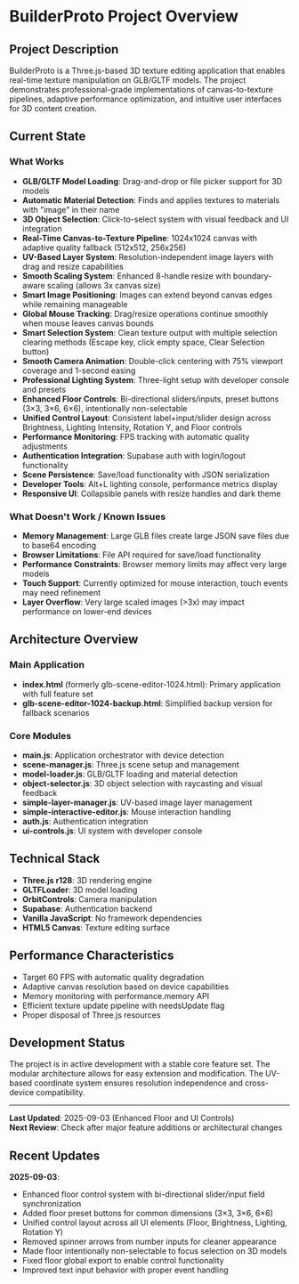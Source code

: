 # BuilderProto Project Overview

## Project Description
BuilderProto is a Three.js-based 3D texture editing application that enables real-time texture manipulation on GLB/GLTF models. The project demonstrates professional-grade implementations of canvas-to-texture pipelines, adaptive performance optimization, and intuitive user interfaces for 3D content creation.

## Current State

### What Works
- **GLB/GLTF Model Loading**: Drag-and-drop or file picker support for 3D models
- **Automatic Material Detection**: Finds and applies textures to materials with "image" in their name
- **3D Object Selection**: Click-to-select system with visual feedback and UI integration
- **Real-Time Canvas-to-Texture Pipeline**: 1024x1024 canvas with adaptive quality fallback (512x512, 256x256)
- **UV-Based Layer System**: Resolution-independent image layers with drag and resize capabilities
- **Smooth Scaling System**: Enhanced 8-handle resize with boundary-aware scaling (allows 3x canvas size)
- **Smart Image Positioning**: Images can extend beyond canvas edges while remaining manageable  
- **Global Mouse Tracking**: Drag/resize operations continue smoothly when mouse leaves canvas bounds
- **Smart Selection System**: Clean texture output with multiple selection clearing methods (Escape key, click empty space, Clear Selection button)
- **Smooth Camera Animation**: Double-click centering with 75% viewport coverage and 1-second easing
- **Professional Lighting System**: Three-light setup with developer console and presets
- **Enhanced Floor Controls**: Bi-directional sliders/inputs, preset buttons (3×3, 3×6, 6×6), intentionally non-selectable
- **Unified Control Layout**: Consistent label+input/slider design across Brightness, Lighting Intensity, Rotation Y, and Floor controls
- **Performance Monitoring**: FPS tracking with automatic quality adjustments
- **Authentication Integration**: Supabase auth with login/logout functionality
- **Scene Persistence**: Save/load functionality with JSON serialization
- **Developer Tools**: Alt+L lighting console, performance metrics display
- **Responsive UI**: Collapsible panels with resize handles and dark theme

### What Doesn't Work / Known Issues
- **Memory Management**: Large GLB files create large JSON save files due to base64 encoding
- **Browser Limitations**: File API required for save/load functionality
- **Performance Constraints**: Browser memory limits may affect very large models
- **Touch Support**: Currently optimized for mouse interaction, touch events may need refinement
- **Layer Overflow**: Very large scaled images (>3x) may impact performance on lower-end devices

## Architecture Overview

### Main Application
- **index.html** (formerly glb-scene-editor-1024.html): Primary application with full feature set
- **glb-scene-editor-1024-backup.html**: Simplified backup version for fallback scenarios

### Core Modules
- **main.js**: Application orchestrator with device detection
- **scene-manager.js**: Three.js scene setup and management
- **model-loader.js**: GLB/GLTF loading and material detection
- **object-selector.js**: 3D object selection with raycasting and visual feedback
- **simple-layer-manager.js**: UV-based image layer management
- **simple-interactive-editor.js**: Mouse interaction handling
- **auth.js**: Authentication integration
- **ui-controls.js**: UI system with developer console

## Technical Stack
- **Three.js r128**: 3D rendering engine
- **GLTFLoader**: 3D model loading
- **OrbitControls**: Camera manipulation
- **Supabase**: Authentication backend
- **Vanilla JavaScript**: No framework dependencies
- **HTML5 Canvas**: Texture editing surface

## Performance Characteristics
- Target 60 FPS with automatic quality degradation
- Adaptive canvas resolution based on device capabilities
- Memory monitoring with performance.memory API
- Efficient texture update pipeline with needsUpdate flag
- Proper disposal of Three.js resources

## Development Status
The project is in active development with a stable core feature set. The modular architecture allows for easy extension and modification. The UV-based coordinate system ensures resolution independence and cross-device compatibility.

---
**Last Updated**: 2025-09-03 (Enhanced Floor and UI Controls)  
**Next Review**: Check after major feature additions or architectural changes

## Recent Updates
**2025-09-03**: 
- Enhanced floor control system with bi-directional slider/input field synchronization
- Added floor preset buttons for common dimensions (3×3, 3×6, 6×6) 
- Unified control layout across all UI elements (Floor, Brightness, Lighting, Rotation Y)
- Removed spinner arrows from number inputs for cleaner appearance
- Made floor intentionally non-selectable to focus selection on 3D models
- Fixed floor global export to enable control functionality
- Improved text input behavior with proper event handling